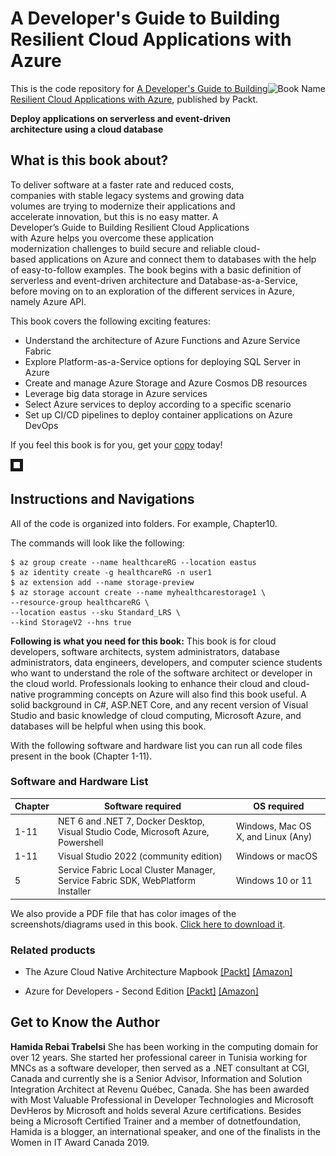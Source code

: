 # A Developer's Guide to Building Resilient Cloud Applications with Azure

<a href="https://www.packtpub.com/product/a-developers-guide-to-building-resilient-cloud-applications-with-azure/9781804611715"><img src="https://m.media-amazon.com/images/I/51UO3RWHMxL.jpg" alt="Book Name" height="256px" align="right"></a>

This is the code repository for [A Developer's Guide to Building Resilient Cloud Applications with Azure](https://www.packtpub.com/product/a-developers-guide-to-building-resilient-cloud-applications-with-azure/9781804611715), published by Packt.

**Deploy applications on serverless and event-driven architecture using a cloud database**

## What is this book about?
To deliver software at a faster rate and reduced costs, companies with stable legacy systems and growing data volumes are trying to modernize their applications and accelerate innovation, but this is no easy matter. A Developer’s Guide to Building Resilient Cloud Applications with Azure helps you overcome these application modernization challenges to build secure and reliable cloud-based applications on Azure and connect them to databases with the help of easy-to-follow examples.
The book begins with a basic definition of serverless and event-driven architecture and Database-as-a-Service, before moving on to an exploration of the different services in Azure, namely Azure API.

This book covers the following exciting features: 
* Understand the architecture of Azure Functions and Azure Service Fabric
* Explore Platform-as-a-Service options for deploying SQL Server in Azure
* Create and manage Azure Storage and Azure Cosmos DB resources
* Leverage big data storage in Azure services
* Select Azure services to deploy according to a specific scenario
* Set up CI/CD pipelines to deploy container applications on Azure DevOps

If you feel this book is for you, get your [copy](https://www.amazon.com/Developers-Guide-Building-Resilient-Applications-ebook/dp/B0BMVW6LQY) today!

<a href="https://www.packtpub.com/?utm_source=github&utm_medium=banner&utm_campaign=GitHubBanner"><img src="https://raw.githubusercontent.com/PacktPublishing/GitHub/master/GitHub.png" alt="https://www.packtpub.com/" border="5" /></a>

## Instructions and Navigations
All of the code is organized into folders. For example, Chapter10.

The commands will look like the following:
```
$ az group create --name healthcareRG --location eastus
$ az identity create -g healthcareRG -n user1
$ az extension add --name storage-preview
$ az storage account create --name myhealthcarestorage1 \
--resource-group healthcareRG \
--location eastus --sku Standard_LRS \
--kind StorageV2 --hns true
```

**Following is what you need for this book:**
This book is for cloud developers, software architects, system administrators, database administrators, data engineers, developers, and computer science students who want to understand the role of the software architect or developer in the cloud world. Professionals looking to enhance their cloud and cloud-native programming concepts on Azure will also find this book useful. A solid background in C#, ASP.NET Core, and any recent version of Visual Studio and basic knowledge of cloud computing, Microsoft Azure, and databases will be helpful when using this book.

With the following software and hardware list you can run all code files present in the book (Chapter 1-11).

### Software and Hardware List

| Chapter  | Software required                                                                   | OS required                       |
| -------- | ------------------------------------------------------------------------------------| ----------------------------------|
| 1-11     | NET 6 and .NET 7, Docker Desktop, Visual Studio Code, Microsoft Azure, Powershell   | Windows, Mac OS X, and Linux (Any)|
| 1-11     | Visual Studio 2022 (community edition)                                              | Windows or macOS                  |
| 5        | Service Fabric Local Cluster Manager, Service Fabric SDK, WebPlatform Installer     | Windows 10 or 11                  |


We also provide a PDF file that has color images of the screenshots/diagrams used in this book. [Click here to download it](https://packt.link/LyxAd).

### Related products <Other books you may enjoy>
* The Azure Cloud Native Architecture Mapbook [[Packt]](https://www.packtpub.com/product/the-azure-cloud-native-architecture-mapbook/9781800562325) [[Amazon]](https://www.amazon.com/Azure-Cloud-Native-Architecture-Mapbook/dp/1800562322)

* Azure for Developers - Second Edition [[Packt]](https://www.packtpub.com/product/azure-for-developers-second-edition/9781803240091) [[Amazon]](https://www.amazon.com/Azure-Developers-ecosystems-containers-serverless/dp/1803240091)

## Get to Know the Author
**Hamida Rebai Trabelsi**
She has been working in the computing domain for over 12 years. She started her professional career in Tunisia working for MNCs as a software developer, then served as a .NET consultant at CGI, Canada and currently she is a Senior Advisor, Information and Solution Integration Architect at Revenu Québec, Canada. She has been awarded with Most Valuable Professional in Developer Technologies and Microsoft DevHeros by Microsoft and holds several Azure certifications. Besides being a Microsoft Certified Trainer and a member of dotnetfoundation, Hamida is a blogger, an international speaker, and one of the finalists in the Women in IT Award Canada 2019.
